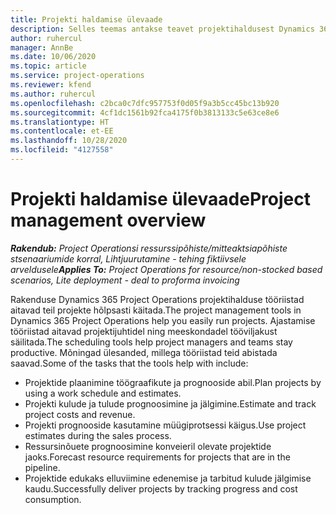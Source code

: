```yaml
---
title: Projekti haldamise ülevaade
description: Selles teemas antakse teavet projektihaldusest Dynamics 365 Project Operationsis.
author: ruhercul
manager: AnnBe
ms.date: 10/06/2020
ms.topic: article
ms.service: project-operations
ms.reviewer: kfend
ms.author: ruhercul
ms.openlocfilehash: c2bca0c7dfc957753f0d05f9a3b5cc45bc13b920
ms.sourcegitcommit: 4cf1dc1561b92fca4175f0b3813133c5e63ce8e6
ms.translationtype: HT
ms.contentlocale: et-EE
ms.lasthandoff: 10/28/2020
ms.locfileid: "4127558"
---
```

# <a name="project-management-overview"></a><span data-ttu-id="742ae-103">Projekti haldamise ülevaade</span><span class="sxs-lookup"><span data-stu-id="742ae-103">Project management overview</span></span>

<span data-ttu-id="742ae-104">_**Rakendub:** Project Operationsi ressurssipõhiste/mitteaktsiapõhiste stsenaariumide korral,  Lihtjuurutamine - tehing fiktiivsele arveldusele_</span><span class="sxs-lookup"><span data-stu-id="742ae-104">_**Applies To:** Project Operations for resource/non-stocked based scenarios, Lite deployment - deal to proforma invoicing_</span></span>

<span data-ttu-id="742ae-105">Rakenduse Dynamics 365 Project Operations projektihalduse tööriistad aitavad teil projekte hõlpsasti käitada.</span><span class="sxs-lookup"><span data-stu-id="742ae-105">The project management tools in Dynamics 365 Project Operations help you easily run projects.</span></span> <span data-ttu-id="742ae-106">Ajastamise tööriistad aitavad projektijuhtidel ning meeskondadel tööviljakust säilitada.</span><span class="sxs-lookup"><span data-stu-id="742ae-106">The scheduling tools help project managers and teams stay productive.</span></span> <span data-ttu-id="742ae-107">Mõningad ülesanded, millega tööriistad teid abistada saavad.</span><span class="sxs-lookup"><span data-stu-id="742ae-107">Some of the tasks that the tools help with include:</span></span>

- <span data-ttu-id="742ae-108">Projektide plaanimine töögraafikute ja prognooside abil.</span><span class="sxs-lookup"><span data-stu-id="742ae-108">Plan projects by using a work schedule and estimates.</span></span>
- <span data-ttu-id="742ae-109">Projekti kulude ja tulude prognoosimine ja jälgimine.</span><span class="sxs-lookup"><span data-stu-id="742ae-109">Estimate and track project costs and revenue.</span></span>
- <span data-ttu-id="742ae-110">Projekti prognooside kasutamine müügiprotsessi käigus.</span><span class="sxs-lookup"><span data-stu-id="742ae-110">Use project estimates during the sales process.</span></span>
- <span data-ttu-id="742ae-111">Ressursinõuete prognoosimine konveieril olevate projektide jaoks.</span><span class="sxs-lookup"><span data-stu-id="742ae-111">Forecast resource requirements for projects that are in the pipeline.</span></span>
- <span data-ttu-id="742ae-112">Projektide edukaks elluviimine edenemise ja tarbitud kulude jälgimise kaudu.</span><span class="sxs-lookup"><span data-stu-id="742ae-112">Successfully deliver projects by tracking progress and cost consumption.</span></span>
